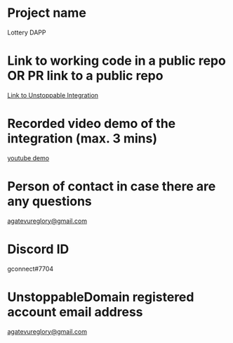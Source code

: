 # Project name
Lottery DAPP

# Link to working code in a public repo OR PR link to a public repo
[Link to Unstoppable Integration](https://github.com/gconnect/lottery-dapp/blob/master/src/UnstoppableDomain/domain_resolution.js)

# Recorded video demo of the integration (max. 3 mins)
[youtube demo](https://youtu.be/pS8_QTPq9_0)

# Person of contact in case there are any questions
agatevureglory@gmail.com

# Discord ID
gconnect#7704

# UnstoppableDomain registered account email address
agatevureglory@gmail.com
